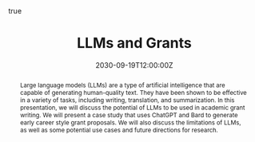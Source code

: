 ---
abstract: Large language models (LLMs) are a type of artificial intelligence that are capable of generating human-quality text. They have been shown to be effective in a variety of tasks, including writing, translation, and summarization. In this presentation, we will discuss the potential of LLMs to be used in academic grant writing. We will present a case study that uses ChatGPT and Bard to generate early career style grant proposals. We will also discuss the limitations of LLMs, as well as some potential use cases and future directions for research.
address:
  city: Boston
  country: United States
  postcode: "02118"
  region: MA
all_day: false
authors: admin
date: "2030-09-19T12:00:00Z"
date_end: "2030-09-19T13:00:00Z"
event: "General Internal Medicine: Research in Progress"
event_url: ""
featured: false
image:
  caption: ''
  focal_point: Right
location: Boston University, School of Medicine
math: true
publishDate: "2023-12-03T00:00:00Z"
slides: ""
tags: 
  - LLMs
  - Academia

title: LLMs and Grants
url_pdf: static/SMALL_LLMs in Academic Grant Writing.pdf
---